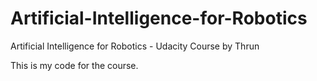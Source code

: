 # Artificial-Intelligence-for-Robotics
Artificial Intelligence for Robotics - Udacity Course by Thrun

This is my code for the course. 
